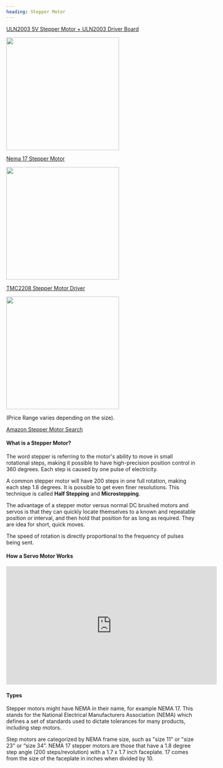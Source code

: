 ```yaml
---
heading: Stepper Motor
---
```


<a href="https://a.co/d/ijV096r">ULN2003 5V Stepper Motor + ULN2003 Driver Board</a>

<img width="300" src="https://m.media-amazon.com/images/I/51Q1rbvHk3L._SL1000_.jpg"></img>

<a href="https://a.co/d/6N1kFIj"> Nema 17 Stepper Motor</a>

<img width="300" src="https://m.media-amazon.com/images/I/51KUKuBXogL._SL1000_.jpg"></img>

<a href="https://a.co/d/hngccl2">TMC2208 Stepper Motor Driver</a>

<img width="300" src="https://m.media-amazon.com/images/I/7142W8cAl7L._SL1500_.jpg"></img>

(Price Range varies depending on the size).

<a href="https://www.amazon.com/Stepper-Motor/s?k=Stepper+Motor">Amazon Stepper Motor Search</a>

#### What is a Stepper Motor?

The word stepper is referring to the motor's ability to move in small rotational steps, making it possible to have high-precision position control in 360 degrees. Each step is caused by one pulse of electricity.

A common stepper motor will have 200 steps in one full rotation, making each step 1.8 degrees. It is possible to get even finer resolutions. This technique is called **Half Stepping** and **Microstepping**.

The advantage of a stepper motor versus normal DC brushed motors and servos is that they can quickly locate themselves to a known and repeatable position or interval, and then hold that position for as long as required. They are idea for short, quick moves.

The speed of rotation is directly proportional to the frequency of pulses being sent.

#### How a Servo Motor Works

<iframe width="560" height="315" src="https://www.youtube.com/embed/09Mpkjcr0bo?si=g8QD3Wry7OdiwBfv" title="YouTube video player" frameborder="0" allow="accelerometer; autoplay; clipboard-write; encrypted-media; gyroscope; picture-in-picture; web-share" allowfullscreen></iframe>

#### Types 

Stepper motors might have NEMA in their name, for example NEMA 17. This stands for the National Electrical Manufacturers Association (NEMA) which defines a set of standards used to dictate tolerances for many products, including step motors.

Step motors are categorized by NEMA frame size, such as "size 11" or "size 23" or “size 34”. NEMA 17 stepper motors are those that have a 1.8 degree step angle (200 steps/revolution) with a 1.7 x 1.7 inch faceplate. 17 comes from the size of the faceplate in inches when divided by 10.


